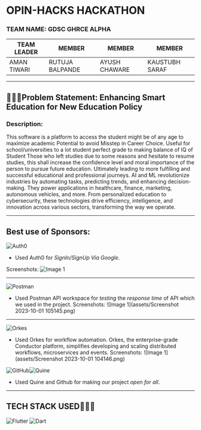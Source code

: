 # OPIN-HACKS HACKATHON
### TEAM NAME: GDSC GHRCE ALPHA

| TEAM LEADER                    | MEMBER                    | MEMBER                     | MEMBER                    |
| --------------------------- | --------------------------- | --------------------------- | --------------------------- |
| AMAN TIWARI| RUTUJA BALPANDE | AYUSH CHAWARE | KAUSTUBH SARAF |

---
## 🧑🏻‍💻Problem Statement: Enhancing Smart Education for New Education Policy
### Description:
This software is a platform to access the student might be of any age to maximize academic Potential to avoid Misstep in Career Choice.
Useful for school/universities to a lot student perfect grade to making balance of IQ of Student
Those who left studies due to some reasons and hesitate to resume studies, this shall increase the confidence level and moral importance of the person to pursue future education.
Ultimately leading to more fulfilling and successful educational and professional journeys.
AI and ML revolutionize industries by automating tasks, predicting trends, and enhancing decision-making. They power applications in healthcare, finance, marketing, autonomous vehicles, and more. From personalized education to cybersecurity, these technologies drive efficiency, intelligence, and innovation across various sectors, transforming the way we operate. 

---

## Best use of Sponsors:
![Auth0](https://img.shields.io/badge/Auth0-EB5424?style=for-the-badge&logo=auth0&logoColor=white)

- Used Auth0 for *SignIn/SignUp Via Google*.

 Screenshots: 
 ![Image 1](readme-assets/1.jpg)
 
---

![Postman](https://img.shields.io/badge/Postman-FF6C37?style=for-the-badge&logo=postman&logoColor=white)
- Used Postman API workspace for *testing* the *response time* of API which we used in the project. 
Screenshots: 
 ![Image 1](assets/Screenshot 2023-10-01 105145.png)

---
![Orkes](https://img.shields.io/badge/Orkes-000000?style=for-the-badge&logoColor=white)
- Used Orkes for workflow automation. Orkes, the enterprise-grade Conductor platform, simplifies developing and scaling distributed workflows, microservices and events. 
Screenshots: 
 ![Image 1](assets/Screenshot 2023-10-01 104146.png)


![GitHub](https://img.shields.io/badge/github-000000?style=for-the-badge&logo=github&logoColor=white)![Quine](https://img.shields.io/badge/Quine-%96F144.svg?style=for-the-badge&logo=Quine&logoColor=white)
- Used Quine and Github for making our project *open for all*.
 


---
## TECH STACK USED🧑🏻‍💻

![Flutter](https://img.shields.io/badge/Flutter-%230175C2.svg?style=for-the-badge&logo=Flutter&logoColor=white)
![Dart](https://img.shields.io/badge/dart-%230175C2.svg?style=for-the-badge&logo=dart&logoColor=white)

